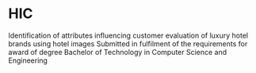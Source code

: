 # HIC
Identification of attributes influencing customer evaluation of luxury hotel brands using hotel images Submitted in fulfilment of the requirements for award of degree Bachelor of Technology in Computer Science and Engineering
